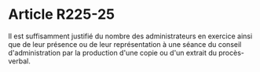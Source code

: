 # Article R225-25

Il est suffisamment justifié du nombre des administrateurs en exercice ainsi que de leur présence ou de leur représentation à une séance du conseil d'administration par la production d'une copie ou d'un extrait du procès-verbal.
